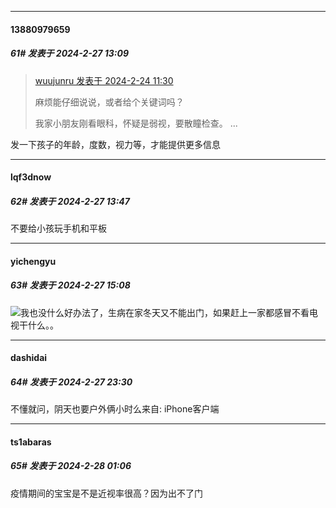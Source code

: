 ﻿
*****

####  13880979659  
##### 61#       发表于 2024-2-27 13:09

<blockquote><a href="httphttps://bbs.saraba1st.com/2b/forum.php?mod=redirect&amp;goto=findpost&amp;pid=64051143&amp;ptid=2168479" target="_blank">wuujunru 发表于 2024-2-24 11:30</a>

麻烦能仔细说说，或者给个关键词吗？

我家小朋友刚看眼科，怀疑是弱视，要散瞳检查。 ...</blockquote>
发一下孩子的年龄，度数，视力等，才能提供更多信息


*****

####  lqf3dnow  
##### 62#       发表于 2024-2-27 13:47

不要给小孩玩手机和平板


*****

####  yichengyu  
##### 63#       发表于 2024-2-27 15:08

<img src="https://static.saraba1st.com/image/smiley/face2017/047.png" referrerpolicy="no-referrer">我也没什么好办法了，生病在家冬天又不能出门，如果赶上一家都感冒不看电视干什么。。


*****

####  dashidai  
##### 64#       发表于 2024-2-27 23:30

不懂就问，阴天也要户外俩小时么来自: iPhone客户端


*****

####  ts1abaras  
##### 65#       发表于 2024-2-28 01:06

疫情期间的宝宝是不是近视率很高？因为出不了门

